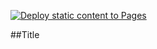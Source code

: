 [![Deploy static content to Pages](https://github.com/sindrebenjamin/social-media-client/actions/workflows/static.yml/badge.svg)](https://github.com/sindrebenjamin/social-media-client/actions/workflows/static.yml)

##Title